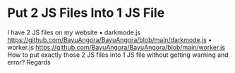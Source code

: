 
# Put 2 JS Files Into 1 JS File

I have 2 JS files on my website
• darkmode.js
https://github.com/BayuAngora/BayuAngora/blob/main/darkmode.js
• worker.js
https://github.com/BayuAngora/BayuAngora/blob/main/worker.js
How to put exactly those 2 JS files into 1 JS file without getting warning and error?
Regards

        